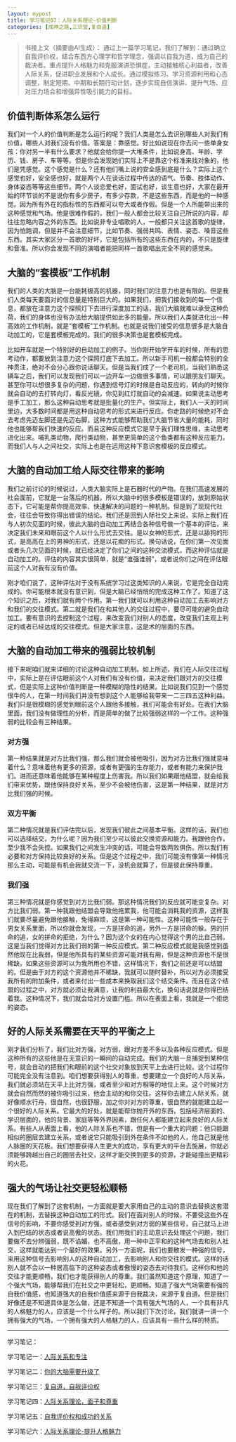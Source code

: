 ```yaml
---
layout: mypost
title: 学习笔记07：人际关系理论-价值判断
categories: [成神之路,三识堂,复自道]
---
```


> 书接上文（摘要由AI生成）：
> 通过上一篇学习笔记，我们了解到：通过确立自我评价权，结合东西方心理学和哲学理念，强调以自我为道，成为自己的裁决者。重点提升人格魅力和克服演讲恐惧症，主动接触核心利益者，改善人际关系，促进职业发展和个人成长。通过模拟练习、学习资源利用和心态调整，制定短期、中期和长期行动计划，逐步实现自信演讲、提升气场、应对压力场合和增强异性吸引能力的目标。

## 价值判断体系怎么运行

我们对一个人的价值判断是怎么运行的呢？我们人类是怎么去识别哪些人对我们有价值，哪些人对我们没有价值。答案是：靠感觉。好比如说现在你去问一些单身女孩：你对另一半有什么要求？他就会给你提一大堆条件，比如说身高、年龄、学历、钱、房子、车等等。但是你会发现她们实际上不是靠这个标准来找对象的，他们是凭感觉。这个感觉是什么？还有他们嘴上说的安全感到底是什么？实际上这个感觉也好，安全感也好，就是两个人在谈话过程中传达的语气、节奏、肢体动作、身体姿态等等这些细节。两个人谈恋爱也好，面试也好，谈生意也好，大家在最开始的环节谈的不是说你有多少房子，有多少存款，不是这些东西，而是他的一种感觉。因为所有外在的指标性的东西都可以夸大或者作假。但是一个人所能带出来的这种感觉和气场。他是很难作假的，我们一般人都会比较关注自己所说的内容，却往往忽略内容之外的东西。比如说非专业唱歌的人，一般都只关注这首歌的旋律，因为怕跑调，但是并不会注意细节，比如节奏、强弱共鸣、表情、姿态、嗓音这些东西。其实大家区分一首歌的好坏，它是包括所有的这些东西在内的，不只是旋律和音准。所以你会发现不同的演唱者能把同样一首歌唱出完全不同的感觉来。

## 大脑的“套模板”工作机制

我们的人类的大脑是一台能耗极高的机器，同时我们的注意力也是有限的。但是我们人类每天要面对的信息量是特别巨大的。如果我们，把我们接收到的每一个信息，都放在注意力这个探照灯下去进行深度加工的话，我们大脑就难以承受这种负荷，我们的身体也没有办法给大脑提供如此多的能量。所以我们人类就进化出一种高效的工作机制，就是“套模板”工作机制。也就是说我们接受的信息很多是大脑自动加工的，它是套模板完成的。我们的很多决策也是套模板完成。

比如开车就是一个特别好的自动加工的例子。当你刚开始学开车的时候，所有的思考动作，都要放到注意力这个探照灯底下去加工。所以新手司机一般都会特别的全神贯注，绝对不会分心跟你说话聊天。但是当我们成了一个老司机，当我们熟悉这辆车之后，我们可以发现我们可以一边开车一边做很多事情，可以跟朋友们聊天。甚至你可以想很多复杂的问题，你遇到信号灯的时候是自动反应的，转向的时候你就会自动的去打转向灯，看反光镜，你见到红灯就自动的会减速。如果说主动思考是手工加工，那么这种自动思考就是批量化的生产。但实际上，我们人一天的时间里边，大多数时间都是用这种自动思考的形式来进行反应。你走路的时候绝对不会去考虑先迈左脚还是先迈右脚，这种方式能够帮助我们大脑节省大量的能耗，同时他也能够帮我们快速的反应。而且这种反应模式它是早于我们理性思维，主动思考进化出来。哺乳类动物，爬行类动物，甚至更简单的这个鱼类都有这种反应能力。而我们人与人之间社交，实际上也是在运用这种下意识套模板的反应模式。

## 大脑的自动加工给人际交往带来的影响

我们之前讨论的时候说过，人类大脑实际上是石器时代的产物。在我们高速发展的社会面前，它就是一台落后的机器。所以大脑中的很多模板是错误的，放到原始状态下，它可能是帮你提高效率、快速解决的问题的一种机制。但是到了现现代社会，往往会导致你得出错误的结论。我们还是回到人际社交上来说，实际上我们在与人初次见面的时候，彼此大脑的自动加工再结合各种信号做一个基本的评估，来决定我们未来和眼前这个人以什么形式去交往。是以女神的形式，还是以舔狗的形式，是高高在上的男神的形式，还是以花痴的形式。换句话说，在你们第一次见面或者头几次见面的时候，就已经决定了你们之间的这种交流模式，而这种评估就是自动加工的。评估的内容其实很简单，就是“谁强谁弱”，或者说你们之间在评估眼前这个人对我有没有价值。

刚才咱们说了，这种评估对于没有系统学习过这类知识的人来说，它是完全自动完成的。你可能根本就没有意识到，但是大脑已经悄悄的完成这种工作了。知道了这个知识之后，对我们就有两个作用。第一我们就可以利用这种自动加工去影响对方和我们的交往模式。第二就是我们在和其他人的交往过程中，要尽可能的避免自动加工。要有意识的去控制这个过程，来改变我们对别人的态度，改变我们主观上判定的或者已经达成的交往模式。但是大家注意，这是术的层面的东西。

## 大脑的自动加工带来的强弱比较机制

接下来呢咱们就来详细的讨论这种自动加工机制。如上所述，我们在人际交往过程中，实际上是在评估眼前这个人对我们有没有价值，来决定我们跟对方的交往模式，但是实际上这种价值判断是一种模糊的隐性的结果。比如说我们见到一个感觉很牛的人，在第一时间我们并没有想到这个人能够给我带来一二三四五这种利益。我们只是很模糊的感觉到眼前这个人跟他多接触，我们可能会有好处。在我们大脑里面，我们没有做理性的分析，而是简单的做了比较强弱这样的一个工作。这种强弱的比较会有三种结果。

### 对方强

       
第一种结果就是对方比我们强，那么我们就会被他吸引，因为对方比我们强就意味着什么？意味着他有更多的资源，或者有更强的生存能力，或者有能力来保护我们。进而还意味着他能够在某种程度上伤害我。所以我们如果跟他结盟，就会给我们带来优势，跟他保持良好关系，至少不会被他伤害，这是第一种结果，就是对方比我们强的时候。

### 双方平衡

第二种情况就是我们评估完以后，发现我们彼此之间基本平衡。这样的话，我们也可以选择结交，为什么呢？因为我们至少可以彼此交换资源和能力。我跟他合作，至少我不会失控。如果我们之间发生冲突的话，可能会导致两败俱伤。所以我们有必要和对方保持比较良好的关系。但是这个过程之中，我们可能没有像第一种情况那么主动，可能是有机会我就交流一下，没机会就算了，但是彼此保持尊重。

### 我们强

第三种情况就是你感觉到对方比我们弱。那这种情况我们的反应就可能变复杂。对方比我们弱。第一种我跟他结盟会导致他拖累我，他可能会消耗我的资源，这样我们就要尽量避免跟他接触，免得麻烦，这是第一种可能性。这种可能性一般存在于男女关系里面，所以你就会发现，一方是拼命的追，另外一方是拼命的躲。男的拼命的追，女的拼命的拒绝，为什么？因为这个女的在内心觉得这个男的比自己弱。这是当我们觉得对方比我们弱的第一种反应模式。第二种反应模式就是我感觉到虽然他现在比我弱，但是他所具有的某些资源可能对我有用，但是这种资源也不是很稀缺。如果这些资源可以为我所用也不错，这样情况下，我们之前还是可以结盟的。但是由于对方的这个资源他并不稀缺，我就可以随时替补，所以对方必须接受我所有的附加条件，或者来付出一些成本来换取我们这个结交条件。而且在这个结盟的过程之中，对方就必须让我满意，让我的利益最大化，换句话说就是你得巴结着我。这种情况下，我们就会给对方设置门槛。所以在表面上看，我就是一个拒绝的姿态。

## 好的人际关系需要在天平的平衡之上

刚才我们分析了，我们比对方强，对方弱，跟对方差不多以及各种反应模式。但是这种所有的这些他是在无意识的一瞬间的自动完成。我们的大脑一旦捕捉到某种信号，就会自动的把我们和眼前的这个社交对象放到天平上去进行比较。这个过程你可能完全没有注意到。咱们想要获得别人的尊重，想要建立一个良好的人际关系，我们就必须站在天平上比对方强，或者至少和对方相等的地位上来。这个时候对方就会自然而然的被你吸引过来，他会主动的和你交往。这样你去建立人际关系，就好像顺水行舟，很自然，也很舒服，加之你对对方的尊重，很自然的就能建立起一个很好的人际关系。它最大的好处，就是能帮你抛开外的东西，包括经济层面的、学识层面的，他的背景、家庭等等外界因素，跟任何人都能建立起来良好的人际关系。有些人从表面上看，他的人际关系也不错，但是有一个重大的问题：他只能跟相似的圈层去建立关系，或者说它只能吸引到外在条件不如他的人，他自己就是他人脉圈的天花板。我们想要获得人生更大的成功，享有更大的平台去施展，你就必须能够跨越出自己的圈层去社交，这样才能交换到更多的资源，才能碰撞出更精彩的火花。

## 强大的气场让社交更轻松顺畅

现在我们了解到了这套机制，一方面就是要大家用自己的主动的意识去替换这套潜在的机制，去替换这种自动加工的形式。我们在面对别人的时候，不要受这些外在信号的影响，不要你感受到对方强，或者感受到对方弱的某些信号，自己就马上进入到巴结的状态或者说高傲的状态。我们用我们的主动意识去处理这个问题，我们要做不去分辨强弱，既不谄媚，也不高傲，用一种中正平和的这种气场去和别人社交，这样就能达到一个最好的效果。另外一方面呢，我们也要散发一种强的信号，来用这种信号去影响别人的这种自动加工，去影响别人和你交往的模式。这样的话别人就不会以一种居高临下的这种姿态或者傲慢的姿态去对待我们。这样你和他的交往才能更顺畅，我们也才能获得别人的尊重。我们虽然知道这个原理，知道了一个强大气场，能够帮我们在社交之中更轻松，更顺畅。知道了强大气场需要有强的自我价值感，也知道强大的自我价值感来源于自我裁决，来源于复自道。但是我们好像还是不知道具体是怎么做，还是不知道一个具有强大气场的人，一个具有非凡的人格魅力的人，应该是一个什么样子的。所以我们下次讨论，我们就讲一讲一个拥有强大的气场，一个拥有强大的人格魅力的人，应该具有一些什么样的特质。
***

学习笔记：

学习笔记一：[人际关系和专注](https://mp.weixin.qq.com/s?__biz=MzUzODU0NjMxNA==\&mid=2247484919\&idx=1\&sn=4b986856b773669c6c4b4613ddba641f\&chksm=fad75c12cda0d504a07084577dba2fd9ea8df8582856901906dbd1b4a360071a3eff78a287b0\&token=1348745843\&lang=zh_CN\&scene=21#wechat_redirect)

学习笔记二：[你的大脑需要升级了](https://www.zahui.top/posts/2024/09/21/BecomingaGod2.html)

学习笔记三：[复自道，自我评价权](https://mp.weixin.qq.com/s?__biz=MzUzODU0NjMxNA==\&mid=2247484946\&idx=1\&sn=392e7cf5c7bb2a9a63cdafe6db18d25d\&chksm=fad75ff7cda0d6e11d657149b831201af8170e16295ac26d864fd852c74c0680ae581634d03b\&token=1593664676\&lang=zh_CN\&scene=21#wechat_redirect)

学习笔记四：[人际关系理论，面子和尊重](https://mp.weixin.qq.com/s?__biz=MzUzODU0NjMxNA==\&mid=2247484951\&idx=1\&sn=0aa0bb1c012e961ba3b8fb77f0a8a7b0\&chksm=fad75ff2cda0d6e4cf6cf7e32a9bda1cd2c3875666dfbd8f02a27f74fb3a91022de792d09672\&token=1592623548\&lang=zh_CN#rd)

学习笔记五：[自我评价权和成功的关系](https://mp.weixin.qq.com/s?__biz=MzUzODU0NjMxNA==\&mid=2247484956\&idx=1\&sn=b10ac3a4afbc451062dd7b26efbe806e\&chksm=fad75ff9cda0d6efacde54dbb8c8622d32d641da4585e0b684ee3d2b32e91bd210d0c3e425e7\&token=1592623548\&lang=zh_CN#rd)

学习笔记六：[人际关系理论-提升人格魅力](https://mp.weixin.qq.com/s?__biz=MzUzODU0NjMxNA==\&mid=2247484963\&idx=1\&sn=6fdec766f86bd904f562740579030032\&chksm=fad75fc6cda0d6d0f1e3392b9bf2c2ae902c3893679151f146b435d194624cfc0dc3297f2c82\&token=342387070\&lang=zh_CN#rd)
